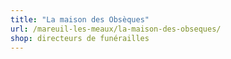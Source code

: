 ```yaml
---
title: "La maison des Obsèques"
url: /mareuil-les-meaux/la-maison-des-obseques/
shop: directeurs de funérailles
---
```

